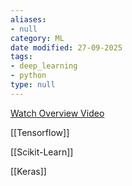 ```yaml
---
aliases:
- null
category: ML
date modified: 27-09-2025
tags:
- deep_learning
- python
type: null
---
```

[Watch Overview Video](https://www.youtube.com/watch?v=MDP9FfsNx60)

[[Tensorflow]]

[[Scikit-Learn]]

[[Keras]]